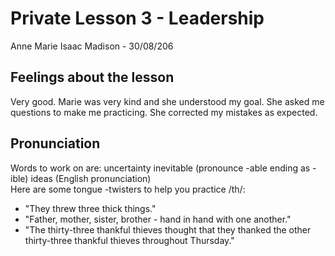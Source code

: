 # Private Lesson 3 - Leadership
Anne Marie Isaac Madison - 30/08/206

## Feelings about the lesson
Very good. Marie was very kind and she understood my goal. She asked me questions to make me practicing. She corrected my mistakes as expected.

## Pronunciation
Words to work on are: uncertainty inevitable (pronounce -able ending as -ible) ideas (English pronunciation)  
Here are some tongue -twisters to help you practice /th/:
  * "They threw three thick things."
  * "Father, mother, sister, brother - hand in hand with one another."
  * "The thirty-three thankful thieves thought that they thanked the other thirty-three thankful thieves throughout Thursday."
